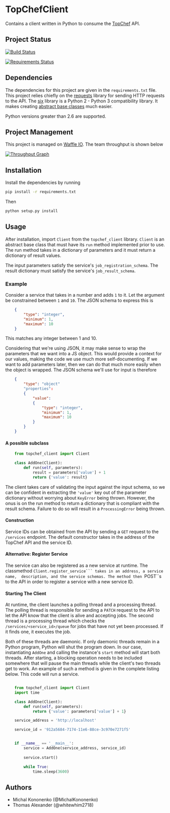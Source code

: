 # TopChefClient

Contains a client written in Python to consume
the [TopChef](https://github.com/TopChef/TopChef) API.

## Project Status

[![Build Status](
    https://travis-ci.org/TopChef/TopChefClient.svg?branch=master)](
    https://travis-ci.org/TopChef/TopChefClient
)

[![Requirements Status](
https://requires.io/github/TopChef/TopChef/requirements.svg?branch=master
)](
https://requires.io/github/TopChef/TopChef/requirements/?branch=master)

## Dependencies

The dependencies for this project are given in the ``requirements.txt`` file.
This project relies chiefly on the 
[requests](http://docs.python-requests.org/en/master/) library for sending HTTP
requests to the API. The [six](https://pypi.python.org/pypi/six) library is
a Python 2 - Python 3 compatibility library. It makes creating 
[abstract base classes](https://docs.python.org/2/library/abc.html) much easier.

Python versions greater than 2.6 are supported.

## Project Management

This project is managed on [Waffle IO](https://waffle.io/TopChef/TopChef).
The team throughput is shown below

[![Throughput Graph](
    https://graphs.waffle.io/TopChef/TopChef/throughput.svg
)](https://waffle.io/TopChef/TopChef/metrics/throughput)

## Installation

Install the dependencies by running

```bash
pip install -r requirements.txt
```

Then

```bash
python setup.py install
```


## Usage

After installation, import ``Client`` from the ``topchef_client`` library.
``Client`` is an abstract base class that must have its ``run`` method
implemented prior to use. The run method takes in a dictionary of parameters
and it must return a dictionary of result values.

The input parameters satisfy the service's ``job_registration_schema``. The 
result dictionary must satisfy the service's ``job_result_schema``.


### Example

Consider a service that takes in a number and adds ``1`` to it. Let the
argument be constrained between ``1`` and ``10``. The JSON schema to express
this is

```json
    {
        "type": "integer",
        "minimum": 1,
        "maximum": 10
    }
```

This matches any integer between 1 and 10.

Considering that we're using JSON, it may make sense to wrap the parameters
that we want into a JS object. This would provide a context for our values,
making the code we use much more self-documenting. If we want to add parameters
later, then we can do that much more easily when the object is wrapped. The
JSON schema we'll use for input is therefore

```json
    {
        "type": "object"
        "properties": 
        {
            "value": 
            {
                "type": "integer",
                "minimum": 1,
                "maximum": 10
            }
        }
    } 
```

#### A possible subclass

```python
    from topchef_client import Client

    class AddOne(Client):
        def run(self, parameters):
            result = parameters['value'] + 1
            return {'value': result}
```

The client takes care of validating the input against the input schema, so we
can be confident in extracting the ``'value'`` key out of the parameter
dictionary without worrying about ``KeyError`` being thrown. However, the onus
is on the run method to return a dictionary that is compliant with the result
schema. Failure to do so will result in a ``ProcessingError`` being thrown.

#### Construction

Service IDs can be obtained from the API
by sending a ``GET`` request to the ``/services`` endpoint. The default
constructor takes in the address of the TopChef API and the service ID.

#### Alternative: Register Service

The service can also be registered as a new service at runtime. The classmethod
``Client.register_service``` takes in an address, a service name, 
description, and the service schemas. The method then ``POST``s to the API in
order to register a service with a new service ID.

#### Starting The Client

At runtime, the client launches a polling thread and a processing thread. The
polling thread is responsible for sending a ``PATCH`` request to the API to let
the API know that the client is alive and accepting jobs. The second thread is
a processing thread which checks the ``/services/<service_id>/queue`` for
jobs that have not yet been processed. If it finds one, it executes the job.

Both of these threads are daemonic. If only daemonic threads remain in a Python
program, Python will shut the program down. In our case, instantiating 
``AddOne`` and calling the instance's ``start`` method will start both threads.
After starting, a blocking operation needs to be included somewhere that will
pause the main threads while the client's two threads get to work. An example
of such a method is given in the complete listing below. This code will run
a service.

```python

    from topchef_client import Client
    import time

    class AddOne(Client):
        def run(self, parameters):
            return {'value': parameters['value'] + 1}

    service_address = 'http://localhost'

    service_id = '912a5684-7174-11e6-88ce-3c970e7271f5'


    if __name__ == '__main__':
        service = AddOne(service_address, service_id)
        
        service.start()

        while True:
            time.sleep(3600)
```

## Authors

* Michal Kononenko (@MichalKononenko)
* Thomas Alexander (@whitewhim2718)
